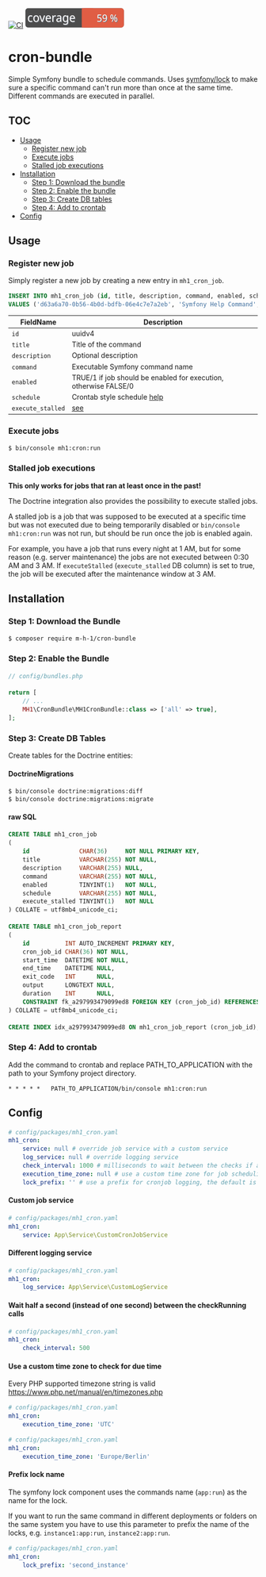 [![CI](https://github.com/m-h-1/cron-bundle/actions/workflows/ci.yml/badge.svg?branch=master)](https://github.com/m-h-1/cron-bundle/actions/workflows/ci.yml)
![coverage](./docs/coverage_badge.svg)

# cron-bundle

Simple Symfony bundle to schedule commands.
Uses [symfony/lock](https://symfony.com/doc/current/components/lock.html) to make sure a specific command can't run more than once at the same time. 
Different commands are executed in parallel.

## TOC

* [Usage](#usage)
  * [Register new job](#register-new-job)
  * [Execute jobs](#execute-jobs)
  * [Stalled job executions](#stalled-job-executions)
* [Installation](#installation)
  * [Step 1: Download the bundle](#step-1-download-the-bundle)
  * [Step 2: Enable the bundle](#step-2-enable-the-bundle)
  * [Step 3: Create DB tables](#step-3-create-db-tables)
  * [Step 4: Add to crontab](#step-4-add-to-crontab)
* [Config](#config)


## Usage

### Register new job

Simply register a new job by creating a new entry in `mh1_cron_job`.

```sql
INSERT INTO mh1_cron_job (id, title, description, command, enabled, schedule, execute_stalled)
VALUES ('d63a6a70-0b56-4b0d-bdfb-06e4c7e7a2eb', 'Symfony Help Command', 'display the Symfony help', 'help', 1, '*/15 * * * *', 1);
```
|FieldName|Description|
|---------|-----------|
|`id`|uuidv4|
|`title`|Title of the command|
|`description`|Optional description|
|`command`|Executable Symfony command name|
|`enabled`|TRUE/1 if job should be enabled for execution, otherwise FALSE/0|
|`schedule`|Crontab style schedule [help](https://crontab.guru/)|
|`execute_stalled`|[see](#stalled-job-executions)|

### Execute jobs

```console
$ bin/console mh1:cron:run
```

### Stalled job executions

**This only works for jobs that ran at least once in the past!**

The Doctrine integration also provides the possibility to execute stalled jobs. 

A stalled job is a job that was supposed to be executed at a specific time but was not executed due to being temporarily disabled or 
`bin/console mh1:cron:run` was not run, but should be run once the job is enabled again.

For example, you have a job that runs every night at 1 AM, but for some reason (e.g. server maintenance) 
the jobs are not executed between 0:30 AM and 3 AM.
If `executeStalled` (`execute_stalled` DB column) is set to true, the job will be executed after the maintenance window at 3 AM.

## Installation

### Step 1: Download the Bundle

```console
$ composer require m-h-1/cron-bundle
```

### Step 2: Enable the Bundle

```php
// config/bundles.php

return [
    // ...
    MH1\CronBundle\MH1CronBundle::class => ['all' => true],
];
```

### Step 3: Create DB Tables

Create tables for the Doctrine entities:

#### DoctrineMigrations

```console
$ bin/console doctrine:migrations:diff
$ bin/console doctrine:migrations:migrate
```

#### raw SQL

```sql
CREATE TABLE mh1_cron_job
(
    id              CHAR(36)     NOT NULL PRIMARY KEY,
    title           VARCHAR(255) NOT NULL,
    description     VARCHAR(255) NULL,
    command         VARCHAR(255) NOT NULL,
    enabled         TINYINT(1)   NOT NULL,
    schedule        VARCHAR(255) NOT NULL,
    execute_stalled TINYINT(1)   NOT NULL
) COLLATE = utf8mb4_unicode_ci;

CREATE TABLE mh1_cron_job_report
(
    id          INT AUTO_INCREMENT PRIMARY KEY,
    cron_job_id CHAR(36) NOT NULL,
    start_time  DATETIME NOT NULL,
    end_time    DATETIME NULL,
    exit_code   INT      NULL,
    output      LONGTEXT NULL,
    duration    INT      NULL,
    CONSTRAINT fk_a297993479099ed8 FOREIGN KEY (cron_job_id) REFERENCES mh1_cron_job (id)
) COLLATE = utf8mb4_unicode_ci;

CREATE INDEX idx_a297993479099ed8 ON mh1_cron_job_report (cron_job_id);
```

### Step 4: Add to crontab

Add the command to crontab and replace PATH_TO_APPLICATION with the path to your Symfony project directory.

```console
* * * * *   PATH_TO_APPLICATION/bin/console mh1:cron:run
```

## Config

```yaml
# config/packages/mh1_cron.yaml
mh1_cron:
    service: null # override job service with a custom service
    log_service: null # override logging service
    check_interval: 1000 # milliseconds to wait between the checks if a process is running (must be greater than 1)
    execution_time_zone: null # use a custom time zone for job scheduling, the default is the PHP default timezone
    lock_prefix: '' # use a prefix for cronjob logging, the default is empty string
```

#### Custom job service

```yaml
# config/packages/mh1_cron.yaml
mh1_cron:
    service: App\Service\CustomCronJobService
```

#### Different logging service

```yaml
# config/packages/mh1_cron.yaml
mh1_cron:
    log_service: App\Service\CustomLogService
```


#### Wait half a second (instead of one second) between the checkRunning calls

```yaml
# config/packages/mh1_cron.yaml
mh1_cron:
    check_interval: 500
```

#### Use a custom time zone to check for due time

Every PHP supported timezone string is valid https://www.php.net/manual/en/timezones.php

```yaml
# config/packages/mh1_cron.yaml
mh1_cron:
    execution_time_zone: 'UTC'
```
```yaml
# config/packages/mh1_cron.yaml
mh1_cron:
    execution_time_zone: 'Europe/Berlin'
```

#### Prefix lock name

The symfony lock component uses the commands name (`app:run`) as the name for the lock.

If you want to run the same command in different deployments or folders on the same system you have to use 
this parameter to prefix the name of the locks, e.g. `instance1:app:run`, `instance2:app:run`.

```yaml
# config/packages/mh1_cron.yaml
mh1_cron:
    lock_prefix: 'second_instance'
```
